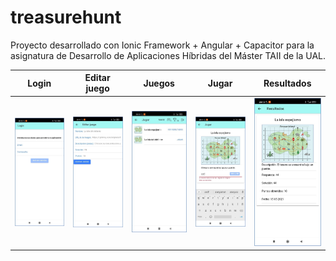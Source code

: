 # treasurehunt
Proyecto desarrollado con Ionic Framework + Angular + Capacitor para la asignatura de Desarrollo de Aplicaciones Híbridas del Máster TAII de la UAL.

Login     |     Editar juego     |     Juegos     |    Jugar    |    Resultados
:-------------------------:|:-------------------------:|:-------------------------:|:-------------------------:|:-------------------------:
<img src="https://github.com/manucaro/treasurehunt/blob/main/screenshots/Imagen1.jpg" width="200">  |  <img src="https://github.com/manucaro/treasurehunt/blob/main/screenshots/Imagen3.jpg" width="200">  |  <img src="https://github.com/manucaro/treasurehunt/blob/main/screenshots/Imagen7.jpg" width="200">  |  <img src="https://github.com/manucaro/treasurehunt/blob/main/screenshots/Imagen5.jpg" width="200">  |  <img src="https://github.com/manucaro/treasurehunt/blob/main/screenshots/Imagen8.jpg" width="200"> 


